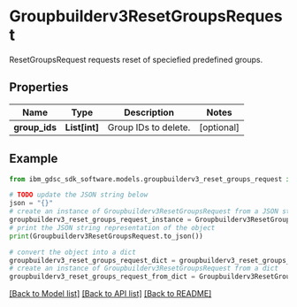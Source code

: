 # Groupbuilderv3ResetGroupsRequest

ResetGroupsRequest requests reset of speciefied predefined groups.

## Properties

Name | Type | Description | Notes
------------ | ------------- | ------------- | -------------
**group_ids** | **List[int]** | Group IDs to delete. | [optional] 

## Example

```python
from ibm_gdsc_sdk_software.models.groupbuilderv3_reset_groups_request import Groupbuilderv3ResetGroupsRequest

# TODO update the JSON string below
json = "{}"
# create an instance of Groupbuilderv3ResetGroupsRequest from a JSON string
groupbuilderv3_reset_groups_request_instance = Groupbuilderv3ResetGroupsRequest.from_json(json)
# print the JSON string representation of the object
print(Groupbuilderv3ResetGroupsRequest.to_json())

# convert the object into a dict
groupbuilderv3_reset_groups_request_dict = groupbuilderv3_reset_groups_request_instance.to_dict()
# create an instance of Groupbuilderv3ResetGroupsRequest from a dict
groupbuilderv3_reset_groups_request_from_dict = Groupbuilderv3ResetGroupsRequest.from_dict(groupbuilderv3_reset_groups_request_dict)
```
[[Back to Model list]](../README.md#documentation-for-models) [[Back to API list]](../README.md#documentation-for-api-endpoints) [[Back to README]](../README.md)


